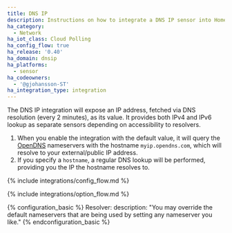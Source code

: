 ```yaml
---
title: DNS IP
description: Instructions on how to integrate a DNS IP sensor into Home Assistant.
ha_category:
  - Network
ha_iot_class: Cloud Polling
ha_config_flow: true
ha_release: '0.40'
ha_domain: dnsip
ha_platforms:
  - sensor
ha_codeowners:
  - '@gjohansson-ST'
ha_integration_type: integration
---
```


The DNS IP integration will expose an IP address, fetched via DNS resolution (every 2 minutes), as its value. It provides both IPv4 and IPv6 lookup as separate sensors depending on accessibility to resolvers.

1. When you enable the integration with the default value, it will query the [OpenDNS](https://www.opendns.com/) nameservers with the hostname `myip.opendns.com`, which will resolve to your external/public IP address.
2. If you specify a `hostname`, a regular DNS lookup will be performed, providing you the IP the hostname resolves to.

{% include integrations/config_flow.md %}

{% include integrations/option_flow.md %}

{% configuration_basic %}
Resolver:
  description: "You may override the default nameservers that are being used by setting any nameserver you like."
{% endconfiguration_basic %}
